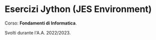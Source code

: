 # Esercizi Jython (JES Environment)
Corso: **Fondamenti di Informatica**.

Svolti durante l'A.A. 2022/2023.
